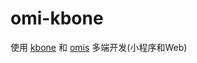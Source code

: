 # omi-kbone

使用 [kbone](https://github.com/wechat-miniprogram/kbone) 和 [omis](https://github.com/Tencent/omi/tree/master/packages/omis) 多端开发(小程序和Web) 
